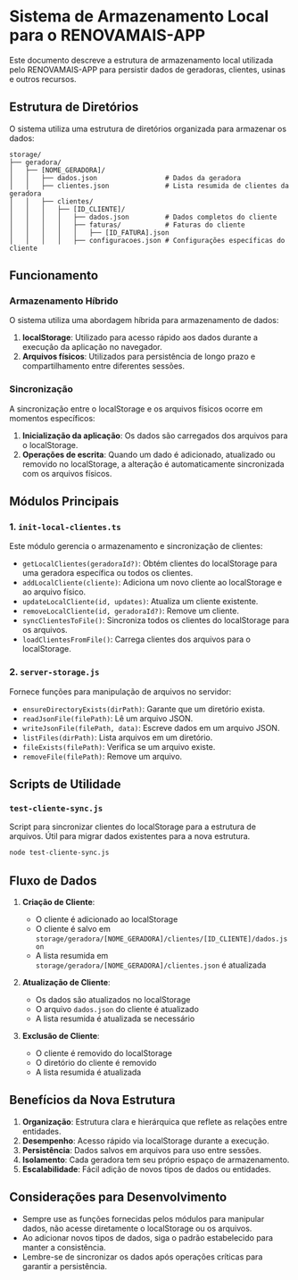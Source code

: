 # Sistema de Armazenamento Local para o RENOVAMAIS-APP

Este documento descreve a estrutura de armazenamento local utilizada pelo RENOVAMAIS-APP para persistir dados de geradoras, clientes, usinas e outros recursos.

## Estrutura de Diretórios

O sistema utiliza uma estrutura de diretórios organizada para armazenar os dados:

```
storage/
├── geradora/
│   ├── [NOME_GERADORA]/
│   │   ├── dados.json                 # Dados da geradora
│   │   ├── clientes.json              # Lista resumida de clientes da geradora
│   │   ├── clientes/
│   │   │   ├── [ID_CLIENTE]/
│   │   │   │   ├── dados.json         # Dados completos do cliente
│   │   │   │   ├── faturas/           # Faturas do cliente
│   │   │   │   │   ├── [ID_FATURA].json
│   │   │   │   ├── configuracoes.json # Configurações específicas do cliente
```

## Funcionamento

### Armazenamento Híbrido

O sistema utiliza uma abordagem híbrida para armazenamento de dados:

1. **localStorage**: Utilizado para acesso rápido aos dados durante a execução da aplicação no navegador.
2. **Arquivos físicos**: Utilizados para persistência de longo prazo e compartilhamento entre diferentes sessões.

### Sincronização

A sincronização entre o localStorage e os arquivos físicos ocorre em momentos específicos:

1. **Inicialização da aplicação**: Os dados são carregados dos arquivos para o localStorage.
2. **Operações de escrita**: Quando um dado é adicionado, atualizado ou removido no localStorage, a alteração é automaticamente sincronizada com os arquivos físicos.

## Módulos Principais

### 1. `init-local-clientes.ts`

Este módulo gerencia o armazenamento e sincronização de clientes:

- `getLocalClientes(geradoraId?)`: Obtém clientes do localStorage para uma geradora específica ou todos os clientes.
- `addLocalCliente(cliente)`: Adiciona um novo cliente ao localStorage e ao arquivo físico.
- `updateLocalCliente(id, updates)`: Atualiza um cliente existente.
- `removeLocalCliente(id, geradoraId?)`: Remove um cliente.
- `syncClientesToFile()`: Sincroniza todos os clientes do localStorage para os arquivos.
- `loadClientesFromFile()`: Carrega clientes dos arquivos para o localStorage.

### 2. `server-storage.js`

Fornece funções para manipulação de arquivos no servidor:

- `ensureDirectoryExists(dirPath)`: Garante que um diretório exista.
- `readJsonFile(filePath)`: Lê um arquivo JSON.
- `writeJsonFile(filePath, data)`: Escreve dados em um arquivo JSON.
- `listFiles(dirPath)`: Lista arquivos em um diretório.
- `fileExists(filePath)`: Verifica se um arquivo existe.
- `removeFile(filePath)`: Remove um arquivo.

## Scripts de Utilidade

### `test-cliente-sync.js`

Script para sincronizar clientes do localStorage para a estrutura de arquivos. Útil para migrar dados existentes para a nova estrutura.

```bash
node test-cliente-sync.js
```

## Fluxo de Dados

1. **Criação de Cliente**:
   - O cliente é adicionado ao localStorage
   - O cliente é salvo em `storage/geradora/[NOME_GERADORA]/clientes/[ID_CLIENTE]/dados.json`
   - A lista resumida em `storage/geradora/[NOME_GERADORA]/clientes.json` é atualizada

2. **Atualização de Cliente**:
   - Os dados são atualizados no localStorage
   - O arquivo `dados.json` do cliente é atualizado
   - A lista resumida é atualizada se necessário

3. **Exclusão de Cliente**:
   - O cliente é removido do localStorage
   - O diretório do cliente é removido
   - A lista resumida é atualizada

## Benefícios da Nova Estrutura

1. **Organização**: Estrutura clara e hierárquica que reflete as relações entre entidades.
2. **Desempenho**: Acesso rápido via localStorage durante a execução.
3. **Persistência**: Dados salvos em arquivos para uso entre sessões.
4. **Isolamento**: Cada geradora tem seu próprio espaço de armazenamento.
5. **Escalabilidade**: Fácil adição de novos tipos de dados ou entidades.

## Considerações para Desenvolvimento

- Sempre use as funções fornecidas pelos módulos para manipular dados, não acesse diretamente o localStorage ou os arquivos.
- Ao adicionar novos tipos de dados, siga o padrão estabelecido para manter a consistência.
- Lembre-se de sincronizar os dados após operações críticas para garantir a persistência.
